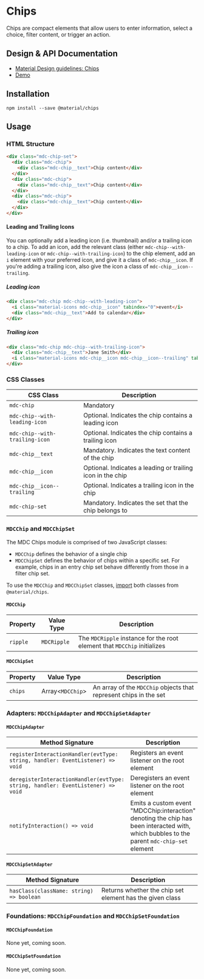 <!--docs:
title: "Chips"
layout: detail
section: components
excerpt: "Chips are compact elements that represent an attribute, text, entity, or action."
iconId: chip
path: /catalog/chips/
-->

# Chips

<!--<div class="article__asset">
  <a class="article__asset-link"
     href="https://material-components-web.appspot.com/chips.html">
    <img src="{{ site.rootpath }}/images/mdc_web_screenshots/chips.png" width="363" alt="Chips screenshot">
  </a>
</div>-->

Chips are compact elements that allow users to enter information, select a choice, filter content, or trigger an action.

## Design & API Documentation

<ul class="icon-list">
  <li class="icon-list-item icon-list-item--spec">
    <a href="https://material.io/guidelines/components/chips.html">Material Design guidelines: Chips</a>
  </li>
  <li class="icon-list-item icon-list-item--link">
    <a href="https://material-components-web.appspot.com/chips.html">Demo</a>
  </li>
</ul>

## Installation
```
npm install --save @material/chips
```

## Usage

### HTML Structure

```html
<div class="mdc-chip-set">
  <div class="mdc-chip">
    <div class="mdc-chip__text">Chip content</div>
  </div>
  <div class="mdc-chip">
    <div class="mdc-chip__text">Chip content</div>
  </div>
  <div class="mdc-chip">
    <div class="mdc-chip__text">Chip content</div>
  </div>
</div>
```

#### Leading and Trailing Icons

You can optionally add a leading icon (i.e. thumbnail) and/or a trailing icon to a chip. To add an icon, add the relevant class (either `mdc-chip--with-leading-icon` or `mdc-chip--with-trailing-icon`) to the chip element, add an `i` element with your preferred icon, and give it a class of `mdc-chip__icon`. If you're adding a trailing icon, also give the icon a class of `mdc-chip__icon--trailing`.

##### Leading icon

```html
<div class="mdc-chip mdc-chip--with-leading-icon">
  <i class="material-icons mdc-chip__icon" tabindex="0">event</i>
  <div class="mdc-chip__text">Add to calendar</div>
</div>
```

##### Trailing icon

```html
<div class="mdc-chip mdc-chip--with-trailing-icon">
  <div class="mdc-chip__text">Jane Smith</div>
  <i class="material-icons mdc-chip__icon mdc-chip__icon--trailing" tabindex="0">cancel</i>
</div>
```

### CSS Classes

CSS Class | Description
--- | ---
`mdc-chip` | Mandatory
`mdc-chip--with-leading-icon` | Optional. Indicates the chip contains a leading icon
`mdc-chip--with-trailing-icon` | Optional. Indicates the chip contains a trailing icon
`mdc-chip__text` | Mandatory. Indicates the text content of the chip
`mdc-chip__icon` | Optional. Indicates a leading or trailing icon in the chip
`mdc-chip__icon--trailing` | Optional. Indicates a trailing icon in the chip
`mdc-chip-set` | Mandatory. Indicates the set that the chip belongs to

### `MDCChip` and `MDCChipSet`

The MDC Chips module is comprised of two JavaScript classes: 
* `MDCChip` defines the behavior of a single chip
* `MDCChipSet` defines the behavior of chips within a specific set. For example, chips in an entry chip set behave differently from those in a filter chip set.

To use the `MDCChip` and `MDCChipSet` classes, [import](../../docs/importing-js.md) both classes from `@material/chips`.

#### `MDCChip`

Property | Value Type | Description
--- | --- | ---
`ripple` | `MDCRipple` | The `MDCRipple` instance for the root element that `MDCChip` initializes

#### `MDCChipSet`

Property | Value Type | Description
--- | --- | ---
`chips` | Array<`MDCChip`> | An array of the `MDCChip` objects that represent chips in the set

### Adapters: `MDCChipAdapter` and `MDCChipSetAdapter`

#### `MDCChipAdapter`

Method Signature | Description
--- | ---
`registerInteractionHandler(evtType: string, handler: EventListener) => void` | Registers an event listener on the root element
`deregisterInteractionHandler(evtType: string, handler: EventListener) => void` | Deregisters an event listener on the root element
`notifyInteraction() => void` | Emits a custom event "MDCChip:interaction" denoting the chip has been interacted with, which bubbles to the parent `mdc-chip-set` element

#### `MDCChipSetAdapter`

Method Signature | Description
--- | ---
`hasClass(className: string) => boolean` | Returns whether the chip set element has the given class

### Foundations: `MDCChipFoundation` and `MDCChipSetFoundation`

#### `MDCChipFoundation`
None yet, coming soon.

#### `MDCChipSetFoundation`
None yet, coming soon.
